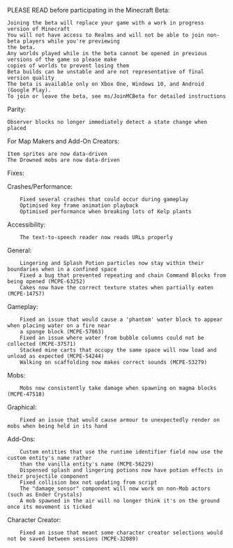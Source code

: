 PLEASE READ before participating in the Minecraft Beta:

    Joining the beta will replace your game with a work in progress version of Minecraft
    You will not have access to Realms and will not be able to join non-beta players while you're previewing 
    the beta.
    Any worlds played while in the beta cannot be opened in previous versions of the game so please make 
    copies of worlds to prevent losing them
    Beta builds can be unstable and are not representative of final version quality
    The beta is available only on Xbox One, Windows 10, and Android (Google Play). 
    To join or leave the beta, see ms/JoinMCBeta for detailed instructions

Parity:

    Observer blocks no longer immediately detect a state change when placed

 For Map Makers and Add-On Creators:

    Item sprites are now data-driven
    The Drowned mobs are now data-driven

Fixes:

Crashes/Performance:

        Fixed several crashes that could occur during gameplay
        Optimised key frame animation playback
        Optimised performance when breaking lots of Kelp plants

Accessibility:

        The text-to-speech reader now reads URLs properly

General:

        Lingering and Splash Potion particles now stay within their boundaries when in a confined space
        Fixed a bug that prevented repeating and chain Command Blocks from being opened (MCPE-63252)
        Cakes now have the correct texture states when partially eaten (MCPE-14757) 

Gameplay:

        Fixed an issue that would cause a 'phantom' water block to appear when placing water on a fire near
        a sponge block (MCPE-57063)
        Fixed an issue where water from bubble columns could not be collected (MCPE-37571)
        Stacked mine carts that occupy the same space will now load and unload as expected (MCPE-54244)
        Walking on scaffolding now makes correct sounds (MCPE-53279) 
Mobs:

        Mobs now consistently take damage when spawning on magma blocks (MCPE-47518)

Graphical:

        Fixed an issue that would cause armour to unexpectedly render on mobs when being held in its hand

Add-Ons:

        Custom entities that use the runtime identifier field now use the custom entity's name rather
        than the vanilla entity's name (MCPE-56229)
        Dispensed splash and lingering potions now have potion effects in their projectile component
        Fixed collision box not updating from script
        The "damage_sensor" component will now work on non-Mob actors (such as Ender Crystals) 
        A mob spawned in the air will no longer think it's on the ground once its movement is ticked 

Character Creator:

        Fixed an issue that meant some character creator selections would not be saved between sessions (MCPE-32089)
